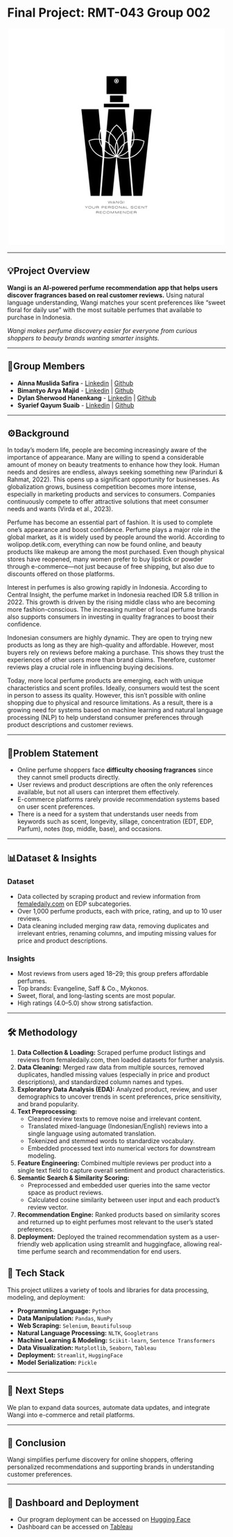 # Final Project: RMT-043 Group 002

  <div align="center">
    <img src="https://github.com/FTDS-assignment-bay/p2-final-project-ftds-043-rmt-group-002/blob/main/Logo_Wangi_Final.png" width="500"/>
  </div>

---
## 💡Project Overview

**Wangi is an AI-powered perfume recommendation app that helps users discover fragrances based on real customer reviews.** Using natural language understanding, Wangi matches your scent preferences like “sweet floral for daily use”  with the most suitable perfumes that available to purchase in Indonesia.

_Wangi makes perfume discovery easier for everyone from curious shoppers to beauty brands wanting smarter insights._

---

## 👥Group Members
- **Ainna Muslida Safira** - [Linkedin](www.linkedin.com/in/ainnamuslidasafira) | [Github](https://github.com/ainnamuslidasafira)
- **Bimantyo Arya Majid** - [Linkedin](https://www.linkedin.com/in/bimantyoarya/) | [Github](https://github.com/Bimantyo)
- **Dylan Sherwood Hanenkang** - [Linkedin](www.linkedin.com/in/dylsherwood) | [Github](https://github.com/Lynion)
- **Syarief Qayum Suaib** - [Linkedin](https://www.linkedin.com/in/syariefqayum/) | [Github](https://github.com/syariefsq)

---

## ⚙Background
In today’s modern life, people are becoming increasingly aware of the importance of appearance. Many are willing to spend a considerable amount of money on beauty treatments to enhance how they look. Human needs and desires are endless, always seeking something new (Parinduri & Rahmat, 2022). This opens up a significant opportunity for businesses. As globalization grows, business competition becomes more intense, especially in marketing products and services to consumers. Companies continuously compete to offer attractive solutions that meet consumer needs and wants (Virda et al., 2023).

Perfume has become an essential part of fashion. It is used to complete one’s appearance and boost confidence. Perfume plays a major role in the global market, as it is widely used by people around the world. According to wolipop.detik.com, everything can now be found online, and beauty products like makeup are among the most purchased. Even though physical stores have reopened, many women prefer to buy lipstick or powder through e-commerce—not just because of free shipping, but also due to discounts offered on those platforms.

Interest in perfumes is also growing rapidly in Indonesia. According to Central Insight, the perfume market in Indonesia reached IDR 5.8 trillion in 2022. This growth is driven by the rising middle class who are becoming more fashion-conscious. The increasing number of local perfume brands also supports consumers in investing in quality fragrances to boost their confidence.

Indonesian consumers are highly dynamic. They are open to trying new products as long as they are high-quality and affordable. However, most buyers rely on reviews before making a purchase. This shows they trust the experiences of other users more than brand claims. Therefore, customer reviews play a crucial role in influencing buying decisions.

Today, more local perfume products are emerging, each with unique characteristics and scent profiles. Ideally, consumers would test the scent in person to assess its quality. However, this isn’t possible with online shopping due to physical and resource limitations. As a result, there is a growing need for systems based on machine learning and natural language processing (NLP) to help understand consumer preferences through product descriptions and customer reviews.

---
## 🚩Problem Statement 

* Online perfume shoppers face **difficulty choosing fragrances** since they cannot smell products directly.
* User reviews and product descriptions are often the only references available, but not all users can interpret them effectively.
* E-commerce platforms rarely provide recommendation systems based on user scent preferences.
* There is a need for a system that understands user needs from keywords such as scent, longevity, sillage, concentration (EDT, EDP, Parfum), notes (top, middle, base), and occasions.
---

## 📊Dataset & Insights

### Dataset

* Data collected by scraping product and review information from [femaledaily.com](femaledaily.com) on EDP subcategories.
* Over 1,000 perfume products, each with price, rating, and up to 10 user reviews.
* Data cleaning included merging raw data, removing duplicates and irrelevant entries, renaming columns, and imputing missing values for price and product descriptions.

### Insights

* Most reviews from users aged 18–29; this group prefers affordable perfumes.
* Top brands: Evangeline, Saff & Co., Mykonos.
* Sweet, floral, and long-lasting scents are most popular.
* High ratings (4.0–5.0) show strong satisfaction.
---

## 🛠️ Methodology
 1. **Data Collection & Loading:** Scraped perfume product listings and reviews from femaledaily.com, then loaded datasets for further analysis.
 2. **Data Cleaning:** Merged raw data from multiple sources, removed duplicates, handled missing values (especially in price and product descriptions), and standardized column names and types.
 3. **Exploratory Data Analysis (EDA):** Analyzed product, review, and user demographics to uncover trends in scent preferences, price sensitivity, and brand popularity.
 4. **Text Preprocessing:**
    * Cleaned review texts to remove noise and irrelevant content.
    * Translated mixed-language (Indonesian/English) reviews into a single language using automated translation.
    * Tokenized and stemmed words to standardize vocabulary.
    * Embedded processed text into numerical vectors for downstream modeling.
 5. **Feature Engineering:** Combined multiple reviews per product into a single text field to capture overall sentiment and product characteristics.
 6. **Semantic Search & Similarity Scoring:**
    * Preprocessed and embedded user queries into the same vector space as product reviews.
    * Calculated cosine similarity between user input and each product’s review vector.
 7. **Recommendation Engine:** Ranked products based on similarity scores and returned up to eight perfumes most relevant to the user’s stated preferences.
 8. **Deployment:** Deployed the trained recommendation system as a user-friendly web application using streamlit and huggingface, allowing real-time perfume search and recommendation for end users. 

## 🧰 Tech Stack

This project utilizes a variety of tools and libraries for data processing, modeling, and deployment:

- **Programming Language:** `Python`
- **Data Manipulation:** `Pandas`, `NumPy`
- **Web Scraping:** `Selenium`, `Beautifulsoup`
- **Natural Language Processing:** `NLTK`, `Googletrans`
- **Machine Learning & Modeling:** `Scikit-learn`, `Sentence Transformers`
- **Data Visualization:** `Matplotlib`, `Seaborn`, `Tableau`
- **Deployment:** `Streamlit`, `HuggingFace`
- **Model Serialization:** `Pickle`

---

## 🌱 Next Steps
We plan to expand data sources, automate data updates, and integrate Wangi into e-commerce and retail platforms.

---
## 🏁 Conclusion
Wangi simplifies perfume discovery for online shoppers, offering personalized recommendations and supporting brands in understanding customer preferences.

---
## 🚀 Dashboard and Deployment
* Our program deployment can be accessed on [Hugging Face](https://huggingface.co/spaces/Lynion/wangi)
* Dashboard can be accessed on [Tableau](https://public.tableau.com/views/Final-Project-RMT-043-Group-02/Dashboard1?:language=en-GB&publish=yes&:sid=&:redirect=auth&:display_count=n&:origin=viz_share_link)
